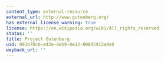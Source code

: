 ```yaml
---
content_type: external-resource
external_url: http://www.gutenberg.org/
has_external_license_warning: true
license: https://en.wikipedia.org/wiki/All_rights_reserved
status: ''
title: Project Gutenberg
uid: 093b78c6-e43e-4eb9-8e12-008d5912a0e8
wayback_url: ''
---
```

